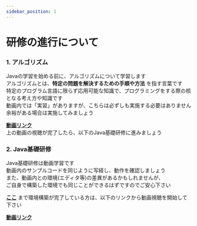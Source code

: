 ```yaml
---
sidebar_position: 1
---
```


# 研修の進行について

### 1. アルゴリズム
Javaの学習を始める前に、アルゴリズムについて学習します  
アルゴリズムとは、**特定の問題を解決するための手順や方法** を指す言葉です  
特定のプログラム言語に限らず応用可能な知識で、プログラミングをする際の核となる考え方や知識です  
動画内では「実習」がありますが、こちらは必ずしも実施する必要はありません  
余裕がある場合は実施してみましょう  

[**動画リンク**](https://drive.google.com/drive/folders/1H7RnoGU6fOHwbHhy3z5MCyA8ncEEVIOV?usp=sharing)  
上の動画の視聴が完了したら、以下のJava基礎研修に進みましょう


### 2. Java基礎研修

Java基礎研修は動画学習です  
動画内のサンプルコードを同じように写経し、動作を確認しましょう  
また、動画内との環境(エディタ等)の差異があるかもしれませんが、  
ご自身で構築した環境でも同じことができるはずですのでご安心下さい  

[**ここ**](/eightbit-saurus/docs/java/%E7%92%B0%E5%A2%83%E6%A7%8B%E7%AF%89/%E5%8B%95%E4%BD%9C%E7%A2%BA%E8%AA%8D)
まで環境構築が完了している方は、以下のリンクから動画視聴を開始して下さい  

[**動画リンク**](https://drive.google.com/drive/folders/1lBkFYC-BVrLrxzKdXGJfNvmSpPPstJIk?usp=drive_link)



